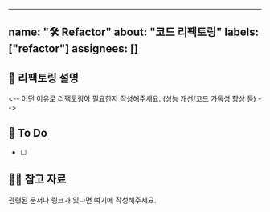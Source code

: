 
---
name: "🛠 Refactor"
about: "코드 리팩토링"
labels: ["refactor"]
assignees: []
---

## 📄 리팩토링 설명
<-- 어떤 이유로 리팩토링이 필요한지 작성해주세요. (성능 개선/코드 가독성 향상 등) -->

## 📝 To Do
<!-- 해야 할 일들을 아래 체크박스 형태로 작성해 주세요 -->
- [ ] 

## 🙋🏻 참고 자료
관련된 문서나 링크가 있다면 여기에 작성해주세요.
